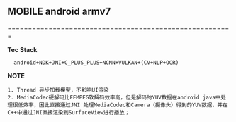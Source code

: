 ## MOBILE android armv7
=======================================================

**Tec Stack**

```
  android+NDK+JNI+C_PLUS_PLUS+NCNN+VULKAN+(CV+NLP+OCR)
```

**NOTE**

```
1. Thread 异步加载模型，不影响UI渲染
2. MediaCodec硬解码比FFMPEG软解码效率高，但是解码的YUV数据在android java中处理很低效率，因此直接通过JNI 处理MediaCodec和Camera（摄像头）得到的YUV数据，并在C++中通过JNI直接渲染到SurfaceView进行播放；

```
